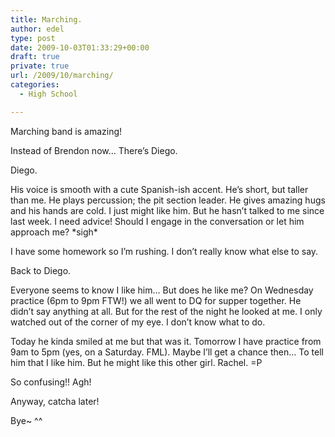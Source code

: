 ```yaml
---
title: Marching.
author: edel
type: post
date: 2009-10-03T01:33:29+00:00
draft: true
private: true
url: /2009/10/marching/
categories:
  - High School

---
```

Marching band is amazing!

Instead of Brendon now&#8230; There&#8217;s Diego.

Diego.

His voice is smooth with a cute Spanish-ish accent. He&#8217;s short, but taller than me. He plays percussion; the pit section leader. He gives amazing hugs and his hands are cold. I just might like him. But he hasn&#8217;t talked to me since last week. I need advice! Should I engage in the conversation or let him approach me? \*sigh\*

I have some homework so I&#8217;m rushing. I don&#8217;t really know what else to say.

Back to Diego.

Everyone seems to know I like him&#8230; But does he like me? On Wednesday practice (6pm to 9pm FTW!) we all went to DQ for supper together. He didn&#8217;t say anything at all. But for the rest of the night he looked at me. I only watched out of the corner of my eye. I don&#8217;t know what to do.

Today he kinda smiled at me but that was it. Tomorrow I have practice from 9am to 5pm (yes, on a Saturday. FML). Maybe I&#8217;ll get a chance then&#8230; To tell him that I like him. But he might like this other girl. Rachel. =P

So confusing!! Agh!

Anyway, catcha later!

Bye~ ^^

<ol class="footnote">
</ol>